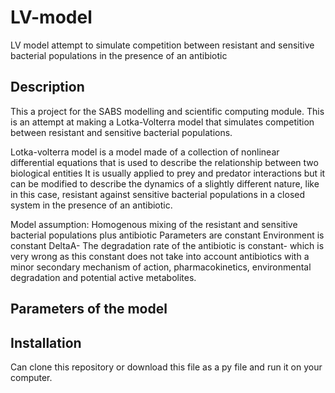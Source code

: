 # LV-model
LV model attempt to simulate competition between resistant and sensitive bacterial populations in the presence of an antibiotic

## Description

This a project for the SABS modelling and scientific computing module. This is an attempt at making a Lotka-Volterra model that simulates competition between resistant and sensitive bacterial populations.

Lotka-volterra model is a model made of a collection of nonlinear differential equations that is used to describe the relationship between two biological entities It is usually applied to prey and predator interactions but it can be modified to describe the dynamics of a slightly different nature, like in this case, resistant against sensitive bacterial populations in a closed system in the presence of an antibiotic.

Model assumption:
Homogenous mixing of the resistant and sensitive bacterial populations plus antibiotic
Parameters are constant
Environment is constant
DeltaA- The degradation rate of the antibiotic is constant- which is very wrong as this constant does not take into account antibiotics with a minor secondary mechanism of action, pharmacokinetics, environmental degradation and potential active metabolites.

## Parameters of the model

## Installation

Can clone this repository or download this file as a py file and run it on your computer.

